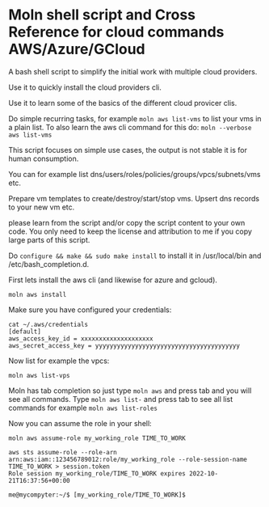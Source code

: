 # Moln shell script and Cross Reference for cloud commands AWS/Azure/GCloud

A bash shell script to simplify the initial work with multiple cloud providers.

Use it to quickly install the cloud providers cli.

Use it to learn some of the basics of the different cloud provicer clis.

Do simple recurring tasks, for example `moln aws list-vms` to list your vms in a plain list.
To also learn the aws cli command for this do: `moln --verbose aws list-vms`

This script focuses on simple use cases, the output is not stable it is for human consumption.

You can for example list dns/users/roles/policies/groups/vpcs/subnets/vms etc.

Prepare vm templates to create/destroy/start/stop vms. Upsert dns records to your new vm etc.

please learn from the script and/or copy the script content to your
own code.  You only need to keep the license and attribution to me if
you copy large parts of this script.

Do `configure && make && sudo make install` to install it in
/usr/local/bin and /etc/bash_completion.d.

First lets install the aws cli (and likewise for azure and gcloud).
```
moln aws install
```

Make sure you have configured your credentials:
```
cat ~/.aws/credentials
[default]
aws_access_key_id = xxxxxxxxxxxxxxxxxxxx
aws_secret_access_key = yyyyyyyyyyyyyyyyyyyyyyyyyyyyyyyyyyyyyyyy
```

Now list for example the vpcs:
```
moln aws list-vps
```

Moln has tab completion so just type `moln aws` and press tab and
you will see all commands. Type `moln aws list-` and press tab to see
all list commands for example `moln aws list-roles`

Now you can assume the role in your shell:
```shell
moln aws assume-role my_working_role TIME_TO_WORK

aws sts assume-role --role-arn arn:aws:iam::123456789012:role/my_working_role --role-session-name TIME_TO_WORK > session.token
Role session my_working_role/TIME_TO_WORK expires 2022-10-21T16:37:56+00:00

me@mycompyter:~/$ [my_working_role/TIME_TO_WORK]$
```